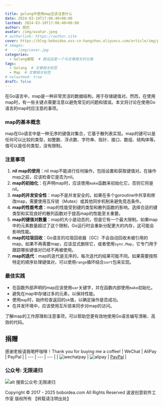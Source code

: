 ```yaml
---

title: golang中使用map应该注意什么
date: 2024-03-10T17:08:40+08:00
lastmod: 2024-03-10T17:08:40+08:00
author: 胡巴
avatar: /img/avatar.jpeg
# authorlink: https://author.site
cover: https://blog-boboidea.oss-cn-hangzhou.aliyuncs.com/article/img/posts/auto/article%20(5).jpg
# images:
#   - /img/cover.jpg
categories:
  - Golang编程  # 假设这是一个与文章相关的分类
tags:
  - Golang  # 文章相关标签
  - Map  # 文章相关标签
# nolastmod: true
draft: false
---
```

在Go语言中，map是一种非常灵活的数据结构，用于存储键值对。然而，在使用map时，有一些关键点需要注意以避免常见的问题和错误。本文将讨论在使用Go语言的map时应注意的事项。
<!--more-->
### map的基本概念
map在Go语言中是一种无序的键值对集合，它基于散列表实现。map的键可以是任何可以比较的类型，如整数、浮点数、字符串、指针、接口、数组、结构体等。值可以是任何类型，没有限制。
### 注意事项
1. **nil map的使用**：nil map不能进行任何操作，包括设置和获取键值对。在操作map之前，应该检查它是否为nil。
2. **map的初始化**：在声明map时，应该使用`make`函数来初始化它，否则它将是nil。
3. **map的并发安全性**：map不是并发安全的。如果在多个goroutine中共享和修改map，需要使用互斥锁（Mutex）或其他同步机制来避免竞态条件。
4. **map的性能考虑**：map的性能受到键的类型和散列函数的影响。选择合适的键类型和实现良好的散列函数对于提高map的性能至关重要。
5. **map的键值对数量**：map的大小是动态的，但是它有一个最大限制。如果map中的元素数量超过了这个限制，Go运行时会重新分配更大的内存，这可能会影响性能。
6. **map的垃圾回收**：Go语言的垃圾回收器（GC）不会自动回收未被引用的map。如果不再需要map，应该显式删除它，或者使用`sync.Map`，它专门用于跟踪哪些键值对已经不再被使用。
7. **map的迭代**：map的迭代是无序的，每次迭代的结果可能不同。如果需要按照特定的顺序处理键值对，可以使用`range`循环结合`sort`包来实现。
### 最佳实践
- 在函数外部声明的map应该使用`var`关键字，并在函数内部使用`make`初始化。
- 避免在map中存储过多的元素，以保持性能。
- 使用`map`时，始终检查返回的`ok`值，以确定操作是否成功。
- 在并发环境中，应该使用互斥锁来同步对map的访问。

了解map的工作原理和注意事项，可以帮助您更有效地使用Go语言编写清晰、高效的代码。
<!--qr_code-->
## 捐赠
感谢老板请我喝杯咖啡！Thank you for buying me a coffee!
| WeChat | AliPay | PayPal |
| --- | --- | --- |
| ![wechatpay](https://blog-boboidea.oss-cn-hangzhou.aliyuncs.com/pay/wechat_%E6%94%B6%E6%AC%BE%E7%A0%81.jpg) | ![alipay](https://blog-boboidea.oss-cn-hangzhou.aliyuncs.com/pay/alipay.jpg) | [PayPal](https://paypal.me/JianboQin?country.x=C2&locale.x=zh_XC) |
### 公众号: 无限递归
![alt 搜索公众号:无限递归](https://blog-boboidea.oss-cn-hangzhou.aliyuncs.com/article/img/gongzhonghao.jpeg "无限递归")
<!--declare-declare-->
Copyright &copy; 2017 - 2025 boboidea.com All Rights Reserved 波波创意软件工作室 版权所有 【转载请注明出处】
